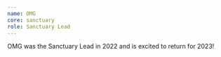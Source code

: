 ```yaml
---
name: OMG
core: sanctuary
role: Sanctuary Lead
---
```


OMG was the Sanctuary Lead in 2022 and is excited to return for 2023!
